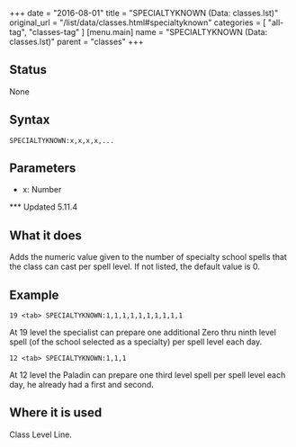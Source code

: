 +++
date = "2016-08-01"
title = "SPECIALTYKNOWN (Data: classes.lst)"
original_url = "/list/data/classes.html#specialtyknown"
categories = [ "all-tag", "classes-tag" ]
[menu.main]
    name = "SPECIALTYKNOWN (Data: classes.lst)"
    parent = "classes"
+++

## Status

None

## Syntax

`SPECIALTYKNOWN:x,x,x,x,...`

## Parameters

-   x: Number



<span id="specialtyknown"></span> \*\*\* Updated 5.11.4

What it does
------------

Adds the numeric value given to the number of specialty school spells
that the class can cast per spell level. If not listed, the default
value is 0.

Example
-------

`19 <tab> SPECIALTYKNOWN:1,1,1,1,1,1,1,1,1,1`

At 19 level the specialist can prepare one additional Zero thru ninth
level spell (of the school selected as a specialty) per spell level each
day.

`12 <tab> SPECIALTYKNOWN:1,1,1`

At 12 level the Paladin can prepare one third level spell per spell
level each day, he already had a first and second.

Where it is used
----------------

Class Level Line.


